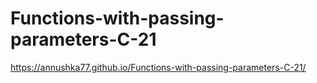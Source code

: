 # Functions-with-passing-parameters-C-21
https://annushka77.github.io/Functions-with-passing-parameters-C-21/
